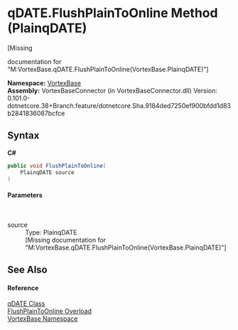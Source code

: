 # qDATE.FlushPlainToOnline Method (PlainqDATE)
 

\[Missing <summary> documentation for "M:VortexBase.qDATE.FlushPlainToOnline(VortexBase.PlainqDATE)"\]

**Namespace:**&nbsp;<a href="N_VortexBase.md">VortexBase</a><br />**Assembly:**&nbsp;VortexBaseConnector (in VortexBaseConnector.dll) Version: 0.101.0-dotnetcore.38+Branch.feature/dotnetcore.Sha.9184ded7250ef900bfdd1d83b2841836087bcfce

## Syntax

**C#**<br />
``` C#
public void FlushPlainToOnline(
	PlainqDATE source
)
```


#### Parameters
&nbsp;<dl><dt>source</dt><dd>Type: PlainqDATE<br />\[Missing <param name="source"/> documentation for "M:VortexBase.qDATE.FlushPlainToOnline(VortexBase.PlainqDATE)"\]</dd></dl>

## See Also


#### Reference
<a href="T_VortexBase_qDATE.md">qDATE Class</a><br /><a href="Overload_VortexBase_qDATE_FlushPlainToOnline.md">FlushPlainToOnline Overload</a><br /><a href="N_VortexBase.md">VortexBase Namespace</a><br />